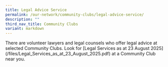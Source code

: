 ```yaml
---
title: Legal Advice Service
permalink: /our-network/community-clubs/legal-advice-service/
description: ""
third_nav_title: Community Clubs
variant: markdown
---
```

There are volunteer lawyers and legal counsels who offer legal advice at selected Community Clubs.  Look for [Legal Services as at 23 August 2025] (/files/Legal_Services_as_at_23_August_2025.pdf) at a Community Club near you.